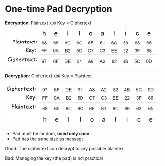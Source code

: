 # One-time Pad Decryption

**Encryption**: Plaintext `XOR` Key = Ciphertext

![](../.gitbook/assets/image%20%2848%29.png)



**Decryption**: Ciphertext `XOR` Key = Plaintext

![](../.gitbook/assets/image%20%2845%29.png)

* Pad must be random, **used only once** 
* Pad has the same size as message



Good: The ciphertext can decrypt to any possible plaintext 

Bad: Managing the key \(the pad\) is not practical

